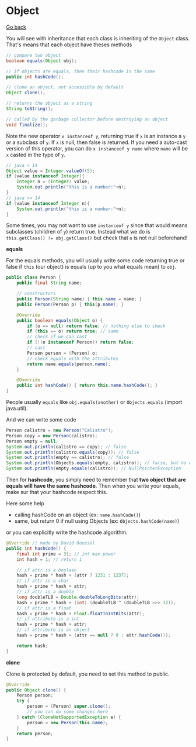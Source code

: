 # Object

[Go back](..)

You will see with
inheritance that each class is inheriting of the ``Object`` class.
That's means that each object have theses methods

```java
// compare two object
boolean equals(Object obj);

// if objects are equals, then their hashcode is the same
public int hashCode();

// clone an object, not accessible by default
Object clone();

// returns the object as a string
String toString();

// called by the garbage collector before destroying an object
void finalize();
```

Note the new operator ``x instanceof y``, returning true
if ``x`` is an instance a ``y`` or a subclass of ``y``. If ``x`` is null,
then false is returned. If you need a auto-cast version
of this operator, you can do ``x instanceof y name`` where
`name` will be ``x`` casted in the type of `y`.

```java
// java < 14
Object value = Integer.valueOf(5);
if (value instanceof Integer){
    Integer n = (Integer) value;
    System.out.println("this is a number:"+n);
}
// java >= 14
if (value instanceof Integer n){
    System.out.println("this is a number:"+n);
}
```

Some times, you may not want to use ``instanceof y`` since that
would means subclasses (children of `y`) return true. Instead
what we do is ``this.getClass() != obj.getClass()`` but check
that ``o`` is not null beforehand!

<div class="sr"></div>

**equals**

For the equals methods, you will usually write some code
returning true or false if ``this`` (our object)
is equals (up to you what equals mean) to ``obj``.

```java
public class Person {
    public final String name;

    // constructors
    public Person(String name) { this.name = name; }
    public Person(Person p) { this(p.name); }

    @Override
    public boolean equals(Object o) {
        if (o == null) return false; // nothing else to check
        if (this == o) return true; // same
        // check if we can cast
        if (!(o instanceof Person)) return false;
        // cast
        Person person = (Person) o;
        // check equals with the attributes
        return name.equals(person.name);
    }

    @Override
    public int hashCode() { return this.name.hashCode(); }
}
```

People usually ``equals`` like `obj.equals(another)` or
``Objects.equals`` (import java.util).

And we can write some code

```java
Person calistro = new Person("Calistro");
Person copy = new Person(calistro);
Person empty = null;
System.out.println(calistro == copy); // false
System.out.println(calistro.equals(copy)); // false
System.out.println(empty == calistro); // false
System.out.println(Objects.equals(empty, calistro)); // false, but no error like bellow
System.out.println(empty.equals(calistro)); // NullPointerException
```

<div class="sl"></div>

Then for **hashcode**, you simply need to remember that **two object
that are equals will have the same hashcode**. Then when you write
your equals, make sur that your hashcode respect this.

Here some help

* calling hashCode on an object (ex: `name.hashCode()`)
* same, but return 0 if null using Objects (ex: `Objects.hashCode(name)`)

or you can explicitly write the hashcode algorithm.

```java
@Override // made by David Roussel
public int hashCode() {
    final int prime = 31; // int max power
    int hash = 1; // return 1

    // if attr is a boolean
    hash = prime * hash + (attr ? 1231 : 1237);
    // if attr is a char
    hash = prime * hash + attr;
    // if attr is a double
    long doubleTLB = Double.doubleToLongBits(attr);
    hash = prime * hash + (int) (doubleTLB ^ (doubleTLB >>> 32));
    // if attr is a float
    hash = prime * hash + Float.floatToIntBits(attr);
    // if attribute is a int
    hash = prime * hash + attr;
    // if attribute is an object
    hash = prime * hash + (attr == null ? 0 : attr.hashCode());

    return hash;
}
```

<div class="sl"></div>

**clone**

Clone is protected by default, you need to set this method
to public.

```java
@Override
public Object clone() {
    Person person;
    try {
        person = (Person) super.clone();
        // you can do some changes here
    } catch (CloneNotSupportedException e) {
        person = new Person(this.name);
    }
    return person;
}
```